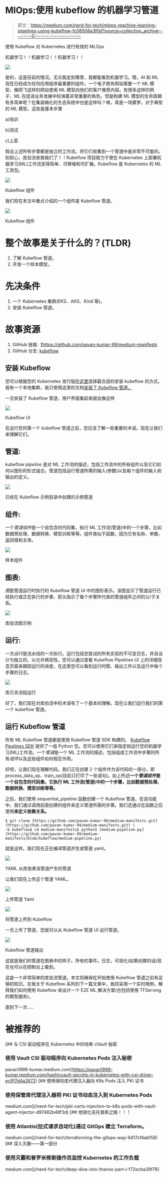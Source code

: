 # MlOps:使用 kubeflow 的机器学习管道

> 原文：<https://medium.com/nerd-for-tech/mlops-machine-learning-pipelines-using-kubeflow-fc06508a3f0d?source=collection_archive---------0----------------------->

使用 Kubeflow 对 Kubernetes 进行有效的 MLOps

机器学习！！机器学习！！机器学习！！

![](img/36dd502d6b0f50b81528ae480ddd7ae1.png)

是的，这是目前的情况。无论我走到哪里，我都能看到机器学习。嗯，AI 和 ML 现在已经成为任何应用程序最重要的组件。一个电子商务网站需要一个 ML 模型，像网飞这样的网站使用 ML 模型向他们的客户推荐内容。有很多这样的例子，ML 在促进业务发展中扮演着非常重要的角色。但是构建 ML 模型的生命周期有多简单呢？在集装箱化的生态系统中也是这样吗？唷，真是一场噩梦。对于典型的 ML 模型，这些是基本步骤

a)培训

b)测试

c)上菜

假设上述所有步骤都是独立的工作流。将它们收集到一个管道中是非常不可能的。别担心，库伯流来救我们了！！Kubeflow 项目致力于使在 Kubernetes 上部署机器学习(ML)工作流变得简单、可移植和可扩展。Kubeflow 是 Kubernetes 的 ML 工具包。

![](img/67d1d4a67a8000f992e7fb5ad6e29eb6.png)

Kubeflow 组件

我们将在本文中重点介绍的一个组件是 Kubeflow 管道。

![](img/b80007f45fbe87f29ba8cfec3caf69fd.png)

Kubeflow 组件

# 整个故事是关于什么的？(TLDR)

1.  了解 Kubeflow 管道。
2.  开发一个样本模型。

# 先决条件

1.  一个 Kubernetes 集群(EKS、AKS、Kind 等)。
2.  安装 Kubeflow 管道。

# 故事资源

1.  GitHub 链接:【https://github.com/pavan-kumar-99/medium-manifests 
2.  GitHub 分支: [kubeflow](https://github.com/pavan-kumar-99/medium-manifests/tree/kubeflow)

## 安装 Kubeflow

您可以根据您的 Kubernetes 发行版[在这里](https://www.kubeflow.org/docs/started/installing-kubeflow/#install-a-packaged-kubeflow-distribution)选择最合适的安装 kubeflow 的方式。我有一个本地集群，我只使用这里的文档[安装了 Kubeflow 管道。](https://github.com/kubeflow/manifests#install-individual-components)

一旦安装了 Kubeflow 管道，用户界面看起来就会像这样

![](img/b06c59dc36012a15d889e4de224a3e07.png)

Kubeflow UI

在运行您的第一个 kubeflow 管道之前，您应该了解一些重要的术语。现在让我们来理解它们。

## 管道:

kubeflow *pipeline* 是对 ML 工作流的描述，包括工作流中的所有组件以及它们如何以图形的形式组合。管道包括运行管道所需的输入(参数)以及每个组件的输入和输出的定义。

![](img/e86303acb170e20906fd263290c57ff8.png)

已经在 Kubeflow 示例目录中创建的示例管道

## 组件:

一个*管道组件*是一个自包含的代码集，执行 ML 工作流(管道)中的一个步骤，比如数据预处理、数据转换、模型训练等等。组件类似于函数，因为它有名称、参数、返回值和主体。

![](img/e00b6b92702dbe2c16381c023ce625b6.png)

样本组件

## 图表:

*图*是管道运行时执行的 Kubeflow 管道 UI 中的图形表示。该图显示了管道运行已经执行或正在执行的步骤，箭头指示了每个步骤所代表的管道组件之间的父/子关系。

![](img/0b98844a68f8747563551cb27e7acfc5.png)

库伯流图示例

## 运行:

一次*运行*是流水线的一次执行。运行包括您尝试的所有实验的不可变日志，并且设计为独立的，以允许再现性。您可以通过查看 Kubeflow Pipelines UI 上的详细信息页面来跟踪运行的进度，在这里您可以看到运行时图、输出工件以及运行中每个步骤的日志。

![](img/6e8f306d83864469c1cb9f5c096d243d.png)

库贝夫流程运行

好了，我们现在对库伯流中的术语有了一个基本的理解。现在让我们运行我们的第一个 kubeflow 管道。

## 运行 Kubeflow 管道

所有 ML Kubeflow 管道都是使用 Kubeflow 管道 SDK 构建的。 [Kubeflow Pipelines SDK](https://kubeflow-pipelines.readthedocs.io/en/stable/source/kfp.html) 提供了一组 Python 包，您可以使用它们来指定和运行您的机器学习(ML)工作流。一个*管道*是一个 ML 工作流的描述，包括组成工作流中步骤的所有*组件*以及这些组件如何相互作用。

好吧，让我们现在理解代码。我们正在创建 2 个组件作为该代码的一部分，即 process_data_op、train_op(目前只打印了一些语句)。如上所述**一个*管道组件*是一个自包含的代码集，它执行 ML 工作流(管道)中的一个步骤，比如数据预处理、数据转换、模型训练等等。**

之后，我们使用 sequential_pipeline 函数创建一个 Kubeflow 管道。在该功能中，我们通过调用前面创建的组件来定义管道所需的步骤。我们还通过在函数之后使用**来定义依赖关系。**

```
$ git clone [https://github.com/pavan-kumar-99/medium-manifests.git](https://github.com/pavan-kumar-99/medium-manifests.git) \
-b kubeflow$ cd medium-manifests$ python3 [medium-pipeline.py](https://github.com/pavan-kumar-99/medium-manifests/blob/kubeflow/medium-pipeline.py) 
```

就是这样。我们现在正在编译管道并生成管道 yaml。

![](img/142570b21d684733287becc55b884564.png)

YAML 从库伯弗洛管道产生的管道

让我们现在上传这个管道 YAML。

![](img/20768384c0387e57bafde5142177e884.png)

上传管道 Yaml

![](img/5044254b8973899ddd04c80898debfce.png)

将管道上传到 Kubeflow

一旦上传了管道，您就可以从 Kubeflow 管道 UI 运行管道。

![](img/c0aaba0409356e632d09cfe4e41c6b78.png)

Kubeflow 管道输出

这就是我们的管道在图表中的样子。所有的事件。日志，可视化(如果创建的话)现在也可以在控制台上看到。

这是一个非常简单的库伯流管道。本文将确保在开始使用 Kubeflow 管道之前有足够的知识。在我关于 Kubeflow 系列的下一篇文章中，我将采用一个实时用例，解释我们如何使用 Kubeflow 来设计一个 E2E ML 解决方案(也包括使用 TFServing 的模型服务)。

直到下一次…..

# 被推荐的

[](https://pavan1999-kumar.medium.com/hashicvault-secrets-in-kubernetes-with-csi-driver-ec917d4a2672) [## 与 CSI 驱动程序在 Kubernetes 中的哈希 cVault 秘密

### 使用 Vault CSI 驱动程序向 Kubernetes Pods 注入秘密

pavan1999-kumar.medium.com](https://pavan1999-kumar.medium.com/hashicvault-secrets-in-kubernetes-with-csi-driver-ec917d4a2672) [](/nerd-for-tech/pki-certs-injection-to-k8s-pods-with-vault-agent-injector-d97482b48f3d) [## 使用保险库代理注入器向 K8s Pods 注入 PKI 证书

### 使用保管库代理注入器将 PKI 证书动态注入到 Kubernetes Pods

medium.com](/nerd-for-tech/pki-certs-injection-to-k8s-pods-with-vault-agent-injector-d97482b48f3d) [](/nerd-for-tech/terraforming-the-gitops-way-9417cf4abf58) [## 地球化吉托普斯之路！！！

### 使用 Atlantis(拉式请求自动化)通过 GitOps 建立 Terraform。

medium.com](/nerd-for-tech/terraforming-the-gitops-way-9417cf4abf58) [](/nerd-for-tech/deep-dive-into-thanos-part-i-f72ecba39f76) [## 深入灭霸——第一部分

### 使用灭霸和普罗米修斯操作员监控 Kubernetes 的工作负载

medium.com](/nerd-for-tech/deep-dive-into-thanos-part-i-f72ecba39f76)